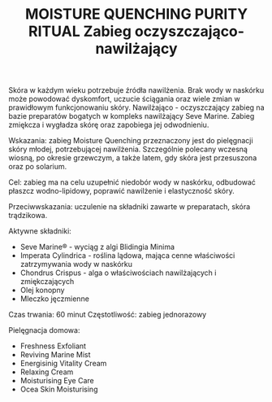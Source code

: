 ﻿---
layout: zabieg
title: MOISTURE QUENCHING PURITY RITUAL Zabieg oczyszczająco-nawilżający
price: 140
img: k23.jpg
---
	
Skóra w każdym wieku potrzebuje źródła nawilżenia. Brak wody w naskórku może powodować dyskomfort, uczucie ściągania oraz wiele zmian w prawidłowym funkcjonowaniu skóry.
Nawilżająco - oczyszczający zabieg na bazie preparatów bogatych w kompleks nawilżający Seve Marine. Zabieg zmiękcza i wygładza skórę oraz zapobiega jej odwodnieniu.

Wskazania: zabieg Moisture Quenching przeznaczony jest do pielęgnacji skóry młodej, potrzebującej nawilżenia. Szczególnie polecany wczesną wiosną, po okresie grzewczym, a także latem, gdy skóra jest przesuszona oraz po solarium.

Cel: zabieg ma na celu uzupełnić niedobór wody w naskórku, odbudować płaszcz wodno-lipidowy, poprawić nawilżenie i elastyczność skóry.

Przeciwwskazania: uczulenie na składniki zawarte w preparatach, skóra trądzikowa.

Aktywne składniki:

- Seve Marine® - wyciąg z algi Blidingia Minima
- Imperata Cylindrica - roślina lądowa, mająca cenne właściwości zatrzymywania wody w naskórku
- Chondrus Crispus - alga o właściwościach nawilżających i zmiękczających
- Olej konopny
- Mleczko jęczmienne

Czas trwania: 60 minut
Częstotliwość: zabieg jednorazowy

Pielęgnacja domowa:

- Freshness Exfoliant 
- Reviving Marine Mist
- Energisinig Vitality Cream 
- Relaxing Cream
- Moisturising Eye Care 
- Ocea Skin Moisturising
